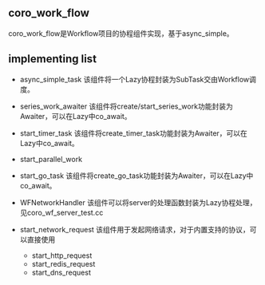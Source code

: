 ## coro_work_flow

coro_work_flow是Workflow项目的协程组件实现，基于async_simple。

## implementing list
* async_simple_task
  该组件将一个Lazy协程封装为SubTask交由Workflow调度。

* series_work_awaiter
  该组件将create/start_series_work功能封装为Awaiter，可以在Lazy中co_await。

* start_timer_task
  该组件将create_timer_task功能封装为Awaiter，可以在Lazy中co_await。

* start_parallel_work
  
* start_go_task
  该组件将create_go_task功能封装为Awaiter，可以在Lazy中co_await。

* WFNetworkHandler
  该组件可以将server的处理函数封装为Lazy协程处理，见coro_wf_server_test.cc

* start_network_request 该组件用于发起网络请求，对于内置支持的协议，可以直接使用
  - start_http_request
  - start_redis_request
  - start_dns_request